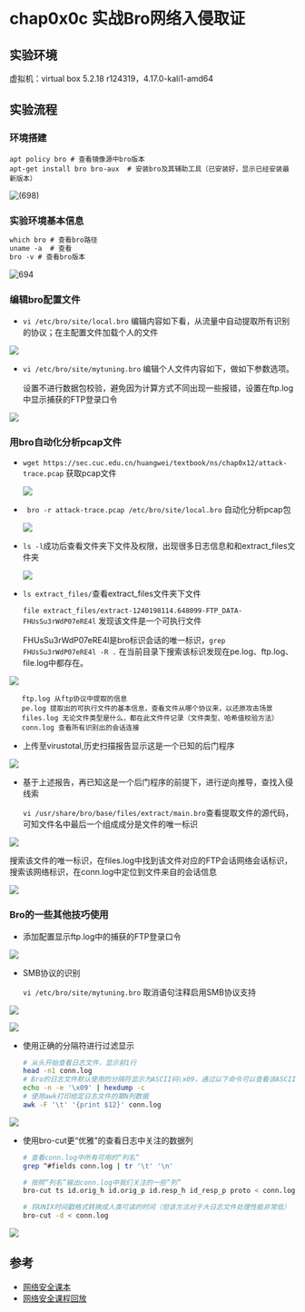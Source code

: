 # chap0x0c  实战Bro网络入侵取证

## 实验环境

虚拟机：virtual box 5.2.18 r124319，4.17.0-kali1-amd64

## 实验流程

### 环境搭建

    apt policy bro # 查看镜像源中bro版本
    apt-get install bro bro-aux  # 安装bro及其辅助工具（已安装好，显示已经安装最新版本）

![ (698)](img/698.png)

### 实验环境基本信息

```markdown
which bro # 查看bro路径
uname -a  # 查看
bro -v # 查看bro版本
```
![ 694](img/694.png)

### 编辑bro配置文件

- `vi /etc/bro/site/local.bro` 编辑内容如下看，从流量中自动提取所有识别的协议；在主配置文件加载个人的文件

![](img/695.png)


- `vi /etc/bro/site/mytuning.bro` 编辑个人文件内容如下，做如下参数选项。

  设置不进行数据包校验，避免因为计算方式不同出现一些报错，设置在ftp.log中显示捕获的FTP登录口令

![](img/696.png)

### 用bro自动化分析pcap文件

- `wget https://sec.cuc.edu.cn/huangwei/textbook/ns/chap0x12/attack-trace.pcap` 获取pcap文件

	![](img/699.png)

- ` bro -r attack-trace.pcap /etc/bro/site/local.bro` 自动化分析pcap包

	![](img/700.png)

- `ls -l`成功后查看文件夹下文件及权限，出现很多日志信息和和extract_files文件夹

	![](img/702.png)

- `ls extract_files/`查看extract_files文件夹下文件

  `file extract_files/extract-1240198114.648099-FTP_DATA-FHUsSu3rWdP07eRE4l` 发现该文件是一个可执行文件

  FHUsSu3rWdP07eRE4l是bro标识会话的唯一标识，`grep FHUsSu3rWdP07eRE4l -R .` 在当前目录下搜索该标识发现在pe.log、ftp.log、file.log中都存在。

![](img/704.png)


       ftp.log 从ftp协议中提取的信息
       pe.log 提取出的可执行文件的基本信息，查看文件从哪个协议来，以还原攻击场景
       files.log 无论文件类型是什么，都在此文件件记录（文件类型、哈希值校验方法）
       conn.log 查看所有识别出的会话连接

- 上传至virustotal,历史扫描报告显示这是一个已知的后门程序

![](img/708.png)

- 基于上述报告，再已知这是一个后门程序的前提下，进行逆向推导，查找入侵线索

  `vi /usr/share/bro/base/files/extract/main.bro`查看提取文件的源代码，可知文件名中最后一个组成成分是文件的唯一标识

![](img/759.png)

  搜索该文件的唯一标识，在files.log中找到该文件对应的FTP会话网络会话标识，搜索该网络标识，在conn.log中定位到文件来自的会话信息

![](img/758.png)

### Bro的一些其他技巧使用

- 添加配置显示ftp.log中的捕获的FTP登录口令

![](img/760.png)

- SMB协议的识别

  `vi /etc/bro/site/mytuning.bro` 取消语句注释启用SMB协议支持

![](img/763.png)

![](img/766.png)

- 使用正确的分隔符进行过滤显示

  ```bash
  # 从头开始查看日志文件，显示前1行
  head -n1 conn.log
  # Bro的日志文件默认使用的分隔符显示为ASCII码\x09，通过以下命令可以查看该ASCII码对应的“可打印字符”
  echo -n -e '\x09' | hexdump -c
  # 使用awk打印给定日志文件的第N列数据
  awk -F '\t' '{print $12}' conn.log
  
  ```

![](img/768.png)

- 使用bro-cut更“优雅”的查看日志中关注的数据列

  ```bash
  # 查看conn.log中所有可用的“列名”
  grep ^#fields conn.log | tr '\t' '\n'
  
  # 按照“列名”输出conn.log中我们关注的一些“列”
  bro-cut ts id.orig_h id.orig_p id.resp_h id_resp_p proto < conn.log
  
  # 将UNIX时间戳格式转换成人类可读的时间（但该方法对于大日志文件处理性能非常低）
  bro-cut -d < conn.log
  ```
![](img/769.png)
## 参考
- [网络安全课本](https://sec.cuc.edu.cn/huangwei/textbook/ns/chap0x12/exp.html)
- [网络安全课程回放](http://sec.cuc.edu.cn/ftp/video/ClassroomReplay/NetworkSecurity/)